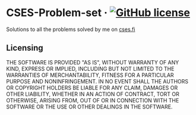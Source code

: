 # CSES-Problem-set &middot; [![GitHub license](https://img.shields.io/badge/license-MIT-blue.svg?style=flat-square)](https://github.com/mishrakeshav/CSES-Problem-Set/blob/master/LICENSE)


Solutions to all the problems solved by me on <a href = "https://cses.fi/problemset/">cses.fi</a>


## Licensing

THE SOFTWARE IS PROVIDED "AS IS", WITHOUT WARRANTY OF ANY KIND, EXPRESS OR
IMPLIED, INCLUDING BUT NOT LIMITED TO THE WARRANTIES OF MERCHANTABILITY,
FITNESS FOR A PARTICULAR PURPOSE AND NONINFRINGEMENT. IN NO EVENT SHALL THE
AUTHORS OR COPYRIGHT HOLDERS BE LIABLE FOR ANY CLAIM, DAMAGES OR OTHER
LIABILITY, WHETHER IN AN ACTION OF CONTRACT, TORT OR OTHERWISE, ARISING FROM,
OUT OF OR IN CONNECTION WITH THE SOFTWARE OR THE USE OR OTHER DEALINGS IN THE
SOFTWARE.

